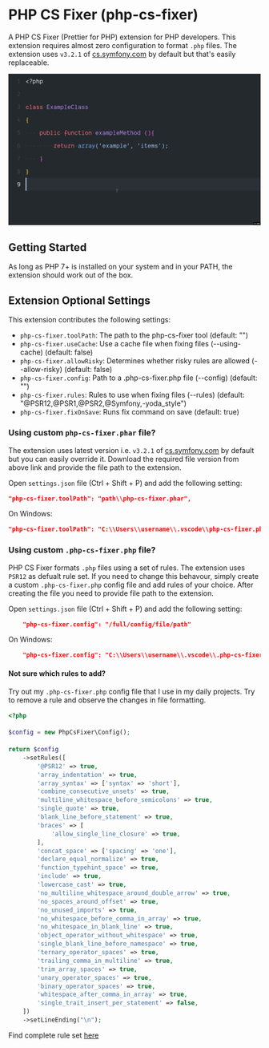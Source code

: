 # PHP CS Fixer (php-cs-fixer)

A PHP CS Fixer (Prettier for PHP) extension for PHP developers. This extension requires almost zero configuration to format `.php` files. The extension uses `v3.2.1` of [cs.symfony.com](https://cs.symfony.com/) by default but that's easily replaceable.

![demo](simple-demo.gif)

## Getting Started

As long as PHP 7+ is installed on your system and in your PATH, the extension should work out of the box.

## Extension Optional Settings

This extension contributes the following settings:

* `php-cs-fixer.toolPath`: The path to the php-cs-fixer tool (default: "")
* `php-cs-fixer.useCache`: Use a cache file when fixing files (--using-cache) (default: false)
* `php-cs-fixer.allowRisky`: Determines whether risky rules are allowed (--allow-risky) (default: false)
* `php-cs-fixer.config`: Path to a .php-cs-fixer.php file (--config) (default: "")
* `php-cs-fixer.rules`: Rules to use when fixing files (--rules) (default: "@PSR12,@PSR1,@PSR2,@Symfony,-yoda_style")
* `php-cs-fixer.fixOnSave`: Runs fix command on save (default: true)

### Using custom `php-cs-fixer.phar` file?

The extension uses latest version i.e. `v3.2.1` of [cs.symfony.com](https://cs.symfony.com/) by default but you can easily override it. Download the required file version from above link and provide the file path to the extension.

Open `settings.json` file (Ctrl + Shift + P) and add the following setting:

```json
"php-cs-fixer.toolPath": "path\\php-cs-fixer.phar",
```

On Windows:

```json
"php-cs-fixer.toolPath": "C:\\Users\\username\\.vscode\\php-cs-fixer.phar",
```

### Using custom `.php-cs-fixer.php` file?

PHP CS Fixer formats `.php` files using a set of rules. The extension uses `PSR12` as defualt rule set. If you need to change this behavour, simply create a custom `.php-cs-fixer.php` config file and add rules of your choice. After creating the file you need to provide file path to the extension.

Open `settings.json` file (Ctrl + Shift + P) and add the following setting:

```json
    "php-cs-fixer.config": "/full/config/file/path"
```

On Windows:

```json
    "php-cs-fixer.config": "C:\\Users\\username\\.vscode\\.php-cs-fixer.php"
```

#### Not sure which rules to add?

Try out my `.php-cs-fixer.php` config file that I use in my daily projects. Try to remove a rule and observe the changes in file formatting.

```php
<?php

$config = new PhpCsFixer\Config();

return $config
    ->setRules([
        '@PSR12' => true,
        'array_indentation' => true,
        'array_syntax' => ['syntax' => 'short'],
        'combine_consecutive_unsets' => true,
        'multiline_whitespace_before_semicolons' => true,
        'single_quote' => true,
        'blank_line_before_statement' => true,
        'braces' => [
            'allow_single_line_closure' => true,
        ],
        'concat_space' => ['spacing' => 'one'],
        'declare_equal_normalize' => true,
        'function_typehint_space' => true,
        'include' => true,
        'lowercase_cast' => true,
        'no_multiline_whitespace_around_double_arrow' => true,
        'no_spaces_around_offset' => true,
        'no_unused_imports' => true,
        'no_whitespace_before_comma_in_array' => true,
        'no_whitespace_in_blank_line' => true,
        'object_operator_without_whitespace' => true,
        'single_blank_line_before_namespace' => true,
        'ternary_operator_spaces' => true,
        'trailing_comma_in_multiline' => true,
        'trim_array_spaces' => true,
        'unary_operator_spaces' => true,
        'binary_operator_spaces' => true,
        'whitespace_after_comma_in_array' => true,
        'single_trait_insert_per_statement' => false,
    ])
    ->setLineEnding("\n");
```

Find complete rule set [here](https://github.com/FriendsOfPHP/PHP-CS-Fixer/blob/master/doc/ruleSets/index.rst)
